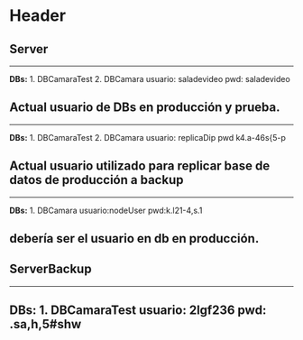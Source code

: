 <!-- TITLE: Usuarios De Bases De Datos -->
<!-- SUBTITLE: A quick summary of Usuarios De Bases De Datos -->

# Header
## Server
----
**DBs:** 1. DBCamaraTest
							 2. DBCamara
usuario: saladevideo
pwd: saladevideo

Actual usuario de DBs en producción y prueba.
----
----
**DBs:** 1. DBCamaraTest
							 2. DBCamara
usuario: replicaDip
pwd k4.a-46s{5-p

Actual usuario utilizado para replicar base de datos de producción a backup
----
----
**DBs:** 1. DBCamara
usuario:nodeUser
pwd:k.l21-4,s.1

debería ser el usuario en db en producción.
----

## ServerBackup
-----
**DBs:** 1. DBCamaraTest
usuario: 2lgf236
pwd: .sa,h,5#shw
-----
